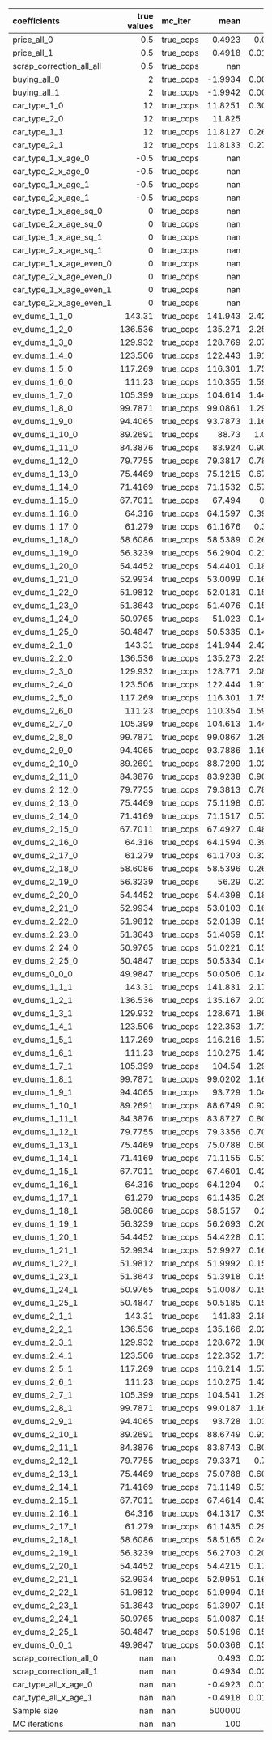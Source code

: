| coefficients             |   true values | mc_iter   |        mean |      std |     p2.5 |    p97.5 |
|:-------------------------|--------------:|:----------|------------:|---------:|---------:|---------:|
| price_all_0              |        0.5    | true_ccps |      0.4923 |   0.013  |   0.4711 |   0.5207 |
| price_all_1              |        0.5    | true_ccps |      0.4918 |   0.0117 |   0.473  |   0.5157 |
| scrap_correction_all_all |        0.5    | true_ccps |    nan      | nan      | nan      | nan      |
| buying_all_0             |        2      | true_ccps |     -1.9934 |   0.0062 |  -2.0052 |  -1.9812 |
| buying_all_1             |        2      | true_ccps |     -1.9942 |   0.0068 |  -2.0065 |  -1.9832 |
| car_type_1_0             |       12      | true_ccps |     11.8251 |   0.3001 |  11.3474 |  12.4778 |
| car_type_2_0             |       12      | true_ccps |     11.825  |   0.3    |  11.3475 |  12.4717 |
| car_type_1_1             |       12      | true_ccps |     11.8127 |   0.2699 |  11.376  |  12.3656 |
| car_type_2_1             |       12      | true_ccps |     11.8133 |   0.2701 |  11.373  |  12.3676 |
| car_type_1_x_age_0       |       -0.5    | true_ccps |    nan      | nan      | nan      | nan      |
| car_type_2_x_age_0       |       -0.5    | true_ccps |    nan      | nan      | nan      | nan      |
| car_type_1_x_age_1       |       -0.5    | true_ccps |    nan      | nan      | nan      | nan      |
| car_type_2_x_age_1       |       -0.5    | true_ccps |    nan      | nan      | nan      | nan      |
| car_type_1_x_age_sq_0    |        0      | true_ccps |    nan      | nan      | nan      | nan      |
| car_type_2_x_age_sq_0    |        0      | true_ccps |    nan      | nan      | nan      | nan      |
| car_type_1_x_age_sq_1    |        0      | true_ccps |    nan      | nan      | nan      | nan      |
| car_type_2_x_age_sq_1    |        0      | true_ccps |    nan      | nan      | nan      | nan      |
| car_type_1_x_age_even_0  |        0      | true_ccps |    nan      | nan      | nan      | nan      |
| car_type_2_x_age_even_0  |        0      | true_ccps |    nan      | nan      | nan      | nan      |
| car_type_1_x_age_even_1  |        0      | true_ccps |    nan      | nan      | nan      | nan      |
| car_type_2_x_age_even_1  |        0      | true_ccps |    nan      | nan      | nan      | nan      |
| ev_dums_1_1_0            |      143.31   | true_ccps |    141.943  |   2.4248 | 138.033  | 147.128  |
| ev_dums_1_2_0            |      136.536  | true_ccps |    135.271  |   2.2514 | 131.646  | 140.074  |
| ev_dums_1_3_0            |      129.932  | true_ccps |    128.769  |   2.0793 | 125.426  | 133.202  |
| ev_dums_1_4_0            |      123.506  | true_ccps |    122.443  |   1.9141 | 119.37   | 126.513  |
| ev_dums_1_5_0            |      117.269  | true_ccps |    116.301  |   1.7518 | 113.492  | 120.012  |
| ev_dums_1_6_0            |      111.23   | true_ccps |    110.355  |   1.5943 | 107.805  | 113.724  |
| ev_dums_1_7_0            |      105.399  | true_ccps |    104.614  |   1.4453 | 102.306  | 107.66   |
| ev_dums_1_8_0            |       99.7871 | true_ccps |     99.0861 |   1.2987 |  97.0117 | 101.814  |
| ev_dums_1_9_0            |       94.4065 | true_ccps |     93.7873 |   1.1608 |  91.954  |  96.2135 |
| ev_dums_1_10_0           |       89.2691 | true_ccps |     88.73   |   1.029  |  87.1114 |  90.8711 |
| ev_dums_1_11_0           |       84.3876 | true_ccps |     83.924  |   0.9039 |  82.5092 |  85.775  |
| ev_dums_1_12_0           |       79.7755 | true_ccps |     79.3817 |   0.7856 |  78.1628 |  80.9762 |
| ev_dums_1_13_0           |       75.4469 | true_ccps |     75.1215 |   0.6763 |  74.0725 |  76.4718 |
| ev_dums_1_14_0           |       71.4169 | true_ccps |     71.1532 |   0.5735 |  70.2428 |  72.2955 |
| ev_dums_1_15_0           |       67.7011 | true_ccps |     67.494  |   0.48   |  66.7074 |  68.4455 |
| ev_dums_1_16_0           |       64.316  | true_ccps |     64.1597 |   0.3971 |  63.4821 |  64.9373 |
| ev_dums_1_17_0           |       61.279  | true_ccps |     61.1676 |   0.326  |  60.6361 |  61.8029 |
| ev_dums_1_18_0           |       58.6086 | true_ccps |     58.5389 |   0.2671 |  58.1509 |  59.0892 |
| ev_dums_1_19_0           |       56.3239 | true_ccps |     56.2904 |   0.2179 |  55.9603 |  56.7481 |
| ev_dums_1_20_0           |       54.4452 | true_ccps |     54.4401 |   0.1846 |  54.1407 |  54.8174 |
| ev_dums_1_21_0           |       52.9934 | true_ccps |     53.0099 |   0.1656 |  52.7323 |  53.3606 |
| ev_dums_1_22_0           |       51.9812 | true_ccps |     52.0131 |   0.1553 |  51.757  |  52.346  |
| ev_dums_1_23_0           |       51.3643 | true_ccps |     51.4076 |   0.1509 |  51.1613 |  51.7136 |
| ev_dums_1_24_0           |       50.9765 | true_ccps |     51.023  |   0.1494 |  50.7743 |  51.3124 |
| ev_dums_1_25_0           |       50.4847 | true_ccps |     50.5335 |   0.1475 |  50.2869 |  50.7985 |
| ev_dums_2_1_0            |      143.31   | true_ccps |    141.944  |   2.4271 | 138.025  | 147.13   |
| ev_dums_2_2_0            |      136.536  | true_ccps |    135.273  |   2.2508 | 131.642  | 140.084  |
| ev_dums_2_3_0            |      129.932  | true_ccps |    128.771  |   2.0815 | 125.425  | 133.209  |
| ev_dums_2_4_0            |      123.506  | true_ccps |    122.444  |   1.9149 | 119.375  | 126.517  |
| ev_dums_2_5_0            |      117.269  | true_ccps |    116.301  |   1.7507 | 113.492  | 120.011  |
| ev_dums_2_6_0            |      111.23   | true_ccps |    110.354  |   1.5951 | 107.802  | 113.726  |
| ev_dums_2_7_0            |      105.399  | true_ccps |    104.613  |   1.4452 | 102.305  | 107.655  |
| ev_dums_2_8_0            |       99.7871 | true_ccps |     99.0867 |   1.2994 |  97.024  | 101.808  |
| ev_dums_2_9_0            |       94.4065 | true_ccps |     93.7886 |   1.1616 |  91.9514 |  96.2084 |
| ev_dums_2_10_0           |       89.2691 | true_ccps |     88.7299 |   1.0278 |  87.1068 |  90.8574 |
| ev_dums_2_11_0           |       84.3876 | true_ccps |     83.9238 |   0.9035 |  82.506  |  85.7803 |
| ev_dums_2_12_0           |       79.7755 | true_ccps |     79.3813 |   0.7847 |  78.1711 |  80.9708 |
| ev_dums_2_13_0           |       75.4469 | true_ccps |     75.1198 |   0.6752 |  74.0737 |  76.4607 |
| ev_dums_2_14_0           |       71.4169 | true_ccps |     71.1517 |   0.5714 |  70.2561 |  72.2845 |
| ev_dums_2_15_0           |       67.7011 | true_ccps |     67.4927 |   0.4811 |  66.709  |  68.4414 |
| ev_dums_2_16_0           |       64.316  | true_ccps |     64.1594 |   0.3983 |  63.4723 |  64.9518 |
| ev_dums_2_17_0           |       61.279  | true_ccps |     61.1703 |   0.3258 |  60.6384 |  61.8178 |
| ev_dums_2_18_0           |       58.6086 | true_ccps |     58.5396 |   0.2666 |  58.1517 |  59.0963 |
| ev_dums_2_19_0           |       56.3239 | true_ccps |     56.29   |   0.2177 |  55.9599 |  56.7407 |
| ev_dums_2_20_0           |       54.4452 | true_ccps |     54.4398 |   0.1851 |  54.137  |  54.8316 |
| ev_dums_2_21_0           |       52.9934 | true_ccps |     53.0103 |   0.1642 |  52.7288 |  53.3564 |
| ev_dums_2_22_0           |       51.9812 | true_ccps |     52.0139 |   0.1548 |  51.7524 |  52.3512 |
| ev_dums_2_23_0           |       51.3643 | true_ccps |     51.4059 |   0.1513 |  51.156  |  51.7051 |
| ev_dums_2_24_0           |       50.9765 | true_ccps |     51.0221 |   0.1504 |  50.7709 |  51.313  |
| ev_dums_2_25_0           |       50.4847 | true_ccps |     50.5334 |   0.1473 |  50.2815 |  50.7964 |
| ev_dums_0_0_0            |       49.9847 | true_ccps |     50.0506 |   0.1466 |  49.804  |  50.3076 |
| ev_dums_1_1_1            |      143.31   | true_ccps |    141.831  |   2.1795 | 138.3    | 146.211  |
| ev_dums_1_2_1            |      136.536  | true_ccps |    135.167  |   2.0211 | 131.895  | 139.233  |
| ev_dums_1_3_1            |      129.932  | true_ccps |    128.671  |   1.8666 | 125.646  | 132.406  |
| ev_dums_1_4_1            |      123.506  | true_ccps |    122.353  |   1.7184 | 119.56   | 125.794  |
| ev_dums_1_5_1            |      117.269  | true_ccps |    116.216  |   1.5721 | 113.646  | 119.36   |
| ev_dums_1_6_1            |      111.23   | true_ccps |    110.275  |   1.4298 | 107.924  | 113.128  |
| ev_dums_1_7_1            |      105.399  | true_ccps |    104.54   |   1.2931 | 102.404  | 107.11   |
| ev_dums_1_8_1            |       99.7871 | true_ccps |     99.0202 |   1.1641 |  97.0895 | 101.323  |
| ev_dums_1_9_1            |       94.4065 | true_ccps |     93.729  |   1.0404 |  91.9978 |  95.7878 |
| ev_dums_1_10_1           |       89.2691 | true_ccps |     88.6749 |   0.9208 |  87.1291 |  90.4678 |
| ev_dums_1_11_1           |       84.3876 | true_ccps |     83.8727 |   0.8094 |  82.4913 |  85.442  |
| ev_dums_1_12_1           |       79.7755 | true_ccps |     79.3356 |   0.7028 |  78.1278 |  80.6866 |
| ev_dums_1_13_1           |       75.4469 | true_ccps |     75.0788 |   0.6037 |  74.0316 |  76.2419 |
| ev_dums_1_14_1           |       71.4169 | true_ccps |     71.1155 |   0.5127 |  70.2104 |  72.1062 |
| ev_dums_1_15_1           |       67.7011 | true_ccps |     67.4601 |   0.4288 |  66.6922 |  68.3018 |
| ev_dums_1_16_1           |       64.316  | true_ccps |     64.1294 |   0.355  |  63.4955 |  64.8352 |
| ev_dums_1_17_1           |       61.279  | true_ccps |     61.1435 |   0.2929 |  60.6027 |  61.7283 |
| ev_dums_1_18_1           |       58.6086 | true_ccps |     58.5157 |   0.243  |  58.0742 |  59.0152 |
| ev_dums_1_19_1           |       56.3239 | true_ccps |     56.2693 |   0.2033 |  55.9106 |  56.7006 |
| ev_dums_1_20_1           |       54.4452 | true_ccps |     54.4228 |   0.1767 |  54.129  |  54.7899 |
| ev_dums_1_21_1           |       52.9934 | true_ccps |     52.9927 |   0.1612 |  52.7198 |  53.3166 |
| ev_dums_1_22_1           |       51.9812 | true_ccps |     51.9992 |   0.1551 |  51.7199 |  52.3016 |
| ev_dums_1_23_1           |       51.3643 | true_ccps |     51.3918 |   0.1527 |  51.105  |  51.6976 |
| ev_dums_1_24_1           |       50.9765 | true_ccps |     51.0087 |   0.1532 |  50.7185 |  51.3007 |
| ev_dums_1_25_1           |       50.4847 | true_ccps |     50.5185 |   0.1509 |  50.2174 |  50.8034 |
| ev_dums_2_1_1            |      143.31   | true_ccps |    141.83   |   2.1803 | 138.303  | 146.223  |
| ev_dums_2_2_1            |      136.536  | true_ccps |    135.166  |   2.0223 | 131.887  | 139.225  |
| ev_dums_2_3_1            |      129.932  | true_ccps |    128.672  |   1.8669 | 125.638  | 132.417  |
| ev_dums_2_4_1            |      123.506  | true_ccps |    122.352  |   1.7178 | 119.554  | 125.794  |
| ev_dums_2_5_1            |      117.269  | true_ccps |    116.214  |   1.5707 | 113.644  | 119.349  |
| ev_dums_2_6_1            |      111.23   | true_ccps |    110.275  |   1.4289 | 107.928  | 113.124  |
| ev_dums_2_7_1            |      105.399  | true_ccps |    104.541  |   1.2942 | 102.413  | 107.104  |
| ev_dums_2_8_1            |       99.7871 | true_ccps |     99.0187 |   1.1637 |  97.0862 | 101.32   |
| ev_dums_2_9_1            |       94.4065 | true_ccps |     93.728  |   1.0383 |  91.9982 |  95.7802 |
| ev_dums_2_10_1           |       89.2691 | true_ccps |     88.6749 |   0.9193 |  87.1314 |  90.4753 |
| ev_dums_2_11_1           |       84.3876 | true_ccps |     83.8743 |   0.8098 |  82.4908 |  85.4458 |
| ev_dums_2_12_1           |       79.7755 | true_ccps |     79.3371 |   0.702  |  78.1251 |  80.6804 |
| ev_dums_2_13_1           |       75.4469 | true_ccps |     75.0788 |   0.6039 |  74.034  |  76.24   |
| ev_dums_2_14_1           |       71.4169 | true_ccps |     71.1149 |   0.5136 |  70.2162 |  72.1092 |
| ev_dums_2_15_1           |       67.7011 | true_ccps |     67.4614 |   0.4303 |  66.6911 |  68.3029 |
| ev_dums_2_16_1           |       64.316  | true_ccps |     64.1317 |   0.3569 |  63.4779 |  64.8298 |
| ev_dums_2_17_1           |       61.279  | true_ccps |     61.1435 |   0.2939 |  60.61   |  61.7292 |
| ev_dums_2_18_1           |       58.6086 | true_ccps |     58.5165 |   0.2407 |  58.0798 |  59.0129 |
| ev_dums_2_19_1           |       56.3239 | true_ccps |     56.2703 |   0.2024 |  55.9126 |  56.6973 |
| ev_dums_2_20_1           |       54.4452 | true_ccps |     54.4215 |   0.1772 |  54.1221 |  54.789  |
| ev_dums_2_21_1           |       52.9934 | true_ccps |     52.9951 |   0.1622 |  52.7146 |  53.3243 |
| ev_dums_2_22_1           |       51.9812 | true_ccps |     51.9994 |   0.1554 |  51.7255 |  52.302  |
| ev_dums_2_23_1           |       51.3643 | true_ccps |     51.3907 |   0.1529 |  51.1026 |  51.6835 |
| ev_dums_2_24_1           |       50.9765 | true_ccps |     51.0087 |   0.1515 |  50.7254 |  51.2973 |
| ev_dums_2_25_1           |       50.4847 | true_ccps |     50.5196 |   0.1504 |  50.2148 |  50.8104 |
| ev_dums_0_0_1            |       49.9847 | true_ccps |     50.0368 |   0.1511 |  49.7248 |  50.3151 |
| scrap_correction_all_0   |      nan      | nan       |      0.493  |   0.0218 |   0.4497 |   0.5345 |
| scrap_correction_all_1   |      nan      | nan       |      0.4934 |   0.0203 |   0.4552 |   0.5361 |
| car_type_all_x_age_0     |      nan      | nan       |     -0.4923 |   0.0128 |  -0.5206 |  -0.4714 |
| car_type_all_x_age_1     |      nan      | nan       |     -0.4918 |   0.0116 |  -0.5156 |  -0.4732 |
| Sample size              |      nan      | nan       | 500000      | nan      | nan      | nan      |
| MC iterations            |      nan      | nan       |    100      | nan      | nan      | nan      |